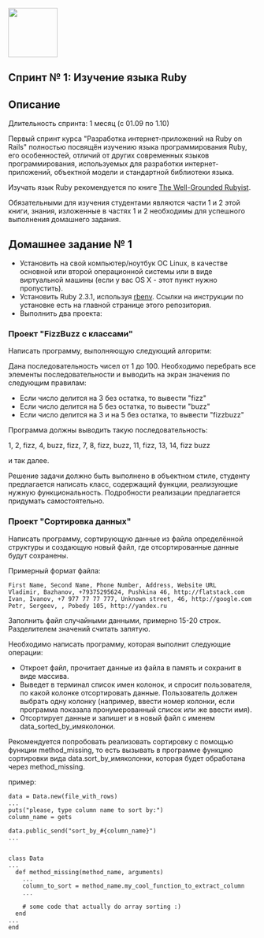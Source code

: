 [<img src="http://www.flatstack.com/logo.svg" width="100"/>](http://www.flatstack.com)

## Спринт № 1: Изучение языка Ruby

## Описание

Длительность спринта: 1 месяц (с 01.09 по 1.10)

Первый спринт курса "Разработка интернет-приложений на Ruby on Rails" полностью посвящён изучению языка программирования Ruby, его особенностей, отличий от других современных языков программирования, используемых для разработки интернет-приложений, объектной модели и стандартной библиотеки языка.

Изучать язык Ruby рекомендуется по книге [The Well-Grounded Rubyist](https://github.com/fs/itis/raw/master/books/the_well_grounded_rubyist.zip).

Обязательными для изучения студентами являются части 1 и 2 этой книги, знания, изложенные в частях 1 и 2 необходимы для успешного выполнения домашнего задания.

## Домашнее задание № 1

- Установить на свой компьютер/ноутбук OC Linux, в качестве основной или второй операционной системы или в виде виртуальной машины (если у вас OS X - этот пункт нужно пропустить).
- Установить Ruby 2.3.1, используя [rbenv](https://github.com/rbenv/rbenv). Ссылки на инструкции по установке есть на главной странице этого репозитория.
- Выполнить два проекта:

### Проект "FizzBuzz с классами"

Написать программу, выполняющую следующий алгоритм:

Дана последовательность чисел от 1 до 100. Необходимо перебрать все элементы последовательности и выводить на экран значения по следующим правилам:

- Если число делится на 3 без остатка, то вывести "fizz"
- Если число делится на 5 без остатка, то вывести "buzz"
- Если число делится на 3 и на 5 без остатка, то вывести "fizzbuzz"

Программа должны выводить такую последовательность:

1, 2, fizz, 4, buzz, fizz, 7, 8, fizz, buzz, 11, fizz, 13, 14, fizz buzz

и так далее.

Решение задачи должно быть выполнено в объектном стиле, студенту предлагается написать класс, содержащий функции, реализующие нужную функциональность. Подробности реализации предлагается придумать самостоятельно.

### Проект "Сортировка данных"

Написать программу, сортирующую данные из файла определённой структуры и создающую новый файл, где отсортированные данные будут сохранены.

Примерный формат файла:

```
First Name, Second Name, Phone Number, Address, Website URL
Vladimir, Bazhanov, +79375295624, Pushkina 46, http://flatstack.com
Ivan, Ivanov, +7 977 77 77 777, Unknown street, 46, http://google.com
Petr, Sergeev, , Pobedy 105, http://yandex.ru
```

Заполнить файл случайными данными, примерно 15-20 строк. Разделителем значений считать запятую.

Необходимо написать программу, которая выполнит следующие операции:

- Откроет файл, прочитает данные из файла в память и сохранит в виде массива.
- Выведет в терминал список имен колонок, и спросит пользователя, по какой колонке отсортировать данные. Пользователь должен выбрать одну колонку (например, ввести номер колонки, если программа показала пронумерованный список или же ввести имя).
- Отсортирует данные и запишет и в новый файл с именем data_sorted_by_имяколонки.

Рекомендуется попробовать реализовать сортировку с помощью функции method_missing, то есть вызывать в программе функцию сортировки вида data.sort_by_имяколонки, которая будет обработана через method_missing.

пример:

```
data = Data.new(file_with_rows)
...
puts("please, type column name to sort by:")
column_name = gets

data.public_send("sort_by_#{column_name}")
...


class Data
...
  def method_missing(method_name, arguments)
    ...
    column_to_sort = method_name.my_cool_function_to_extract_column
    ...

    # some code that actually do array sorting :)
  end
...
end
